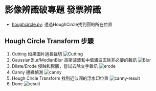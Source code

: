 # 影像辨識破專題 發票辨識

* [houghcircle.py](./houghcircle.py): 透過HoughCircle找到圓的所在位置

## Hough Circle Transform 步驟

1. Cutting 如果圖片過長裁切
![Cutting](./misc/init.png)
2. GaussianBlur/MedianBlur 高斯濾波和中值濾波去除非必要的雜訊
![Blur](./misc/medianblur.png)
3. Dilate/Erode 侵蝕和膨脹，嘗試去除文字雜訊
![erode](./misc/erode.png)
4. Canny 邊緣偵測
![canny](./misc/canny.png)
5. Hough Circle Transform 找到近似圓的浮水印位置
![canny-result](./misc/canny_result.png)
6. Done
![result](./misc/result.png)

